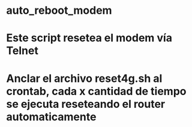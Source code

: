 # auto_reboot_modem
# Este script resetea el modem vía Telnet
# Anclar el archivo reset4g.sh al crontab, cada x cantidad de tiempo se ejecuta reseteando el router automaticamente
